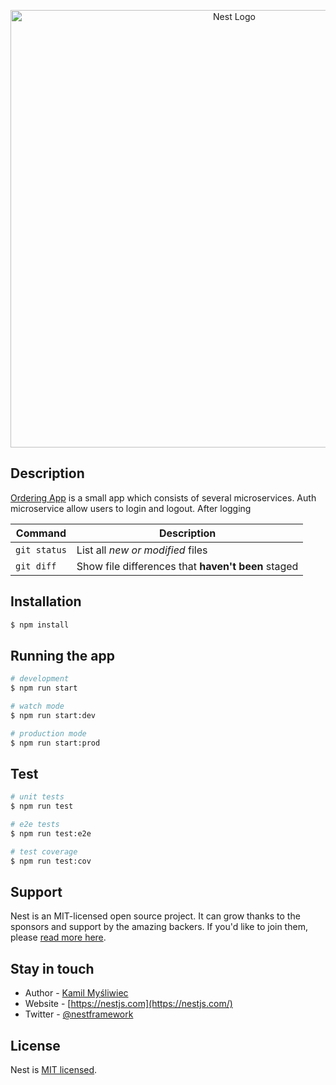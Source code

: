 



<p align="center">
  <a href="http://nestjs.com/" target="blank"><img src="https://s8.uupload.ir/files/chart_q8fz.jpeg" width="700" alt="Nest Logo" /></a>
</p>



## Description

[Ordering App](https://github.com/nestjs/nest) is a small app which consists of several microservices. Auth microservice allow users to login and logout. After logging 


| Command | Description |
| --- | --- |
| `git status` | List all *new or modified* files |
| `git diff` | Show file differences that **haven't been** staged |


## Installation

```bash
$ npm install
```

## Running the app

```bash
# development
$ npm run start

# watch mode
$ npm run start:dev

# production mode
$ npm run start:prod
```

## Test

```bash
# unit tests
$ npm run test

# e2e tests
$ npm run test:e2e

# test coverage
$ npm run test:cov
```

## Support

Nest is an MIT-licensed open source project. It can grow thanks to the sponsors and support by the amazing backers. If you'd like to join them, please [read more here](https://docs.nestjs.com/support).

## Stay in touch

- Author - [Kamil Myśliwiec](https://kamilmysliwiec.com)
- Website - [https://nestjs.com](https://nestjs.com/)
- Twitter - [@nestframework](https://twitter.com/nestframework)

## License

Nest is [MIT licensed](LICENSE).

